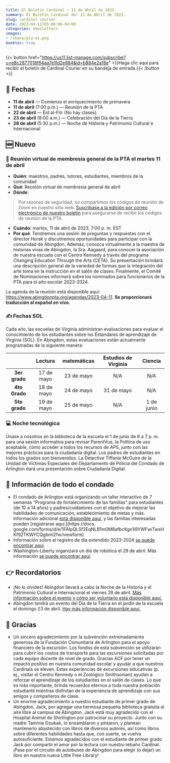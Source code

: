 ```yaml
---
title: El Boletín Cardinal — 11 de Abril de 2023
summary: El Boletín Cardinal del 11 de Abril de 2023.
slug: cardinal courier
date: 2023-04-11T05:00:00-04:00
categories: newsletters
images: 
- /share/pta-es.png
booktoc: true
---
```


{{< button href="https://us11.list-manage.com/subscribe?u=e8c2877018f64aa7e1fd2e884&id=b884e2a18e" >}}Haga clic aquí para recibir el boletín de Cardinal Courier en su bandeja de entrada.{{< /button >}}

## 📅 Fechas

- **11 de abril** — Comienza el enriquecimiento de primavera
- **11 de abril** (7:00 p.m.) — Reunión de la PTA
- **22 de abril** — Eid al-Fitr (No hay clases)
- **23 de abril** (9:00 a.m.) — Celebración del Día de la Tierra
- **28 de abril** (5:30 p.m.) — Noche de Historia y Patrimonio Cultural e Internacional

## 🆕 Nuevo

### 👋 Reunión virtual de membresía general de la PTA el martes 11 de abril

- **Quién**: maestros, padres, tutores, estudiantes, miembros de la comunidad
- **Qué**: Reunión virtual de membresía general de abril
- **Dónde**:
> Por razones de seguridad, no compartimos los códigos de reunión de Zoom en nuestro sitio web. [Suscríbase a la edición por correo electrónico de nuestro boletín](https://us11.list-manage.com/subscribe?u=e8c2877018f64aa7e1fd2e884&id=b884e2a18e) para asegurarse de recibir los códigos de reunión de la PTA.
- **Cuándo**: martes, 11 de abril de 2023, 7:00 p. m. EST
- **Por qué**: Tendremos una sesión de preguntas y respuestas con el director Horak y discutiremos oportunidades para participar con la comunidad de Abingdon. Además, conozca virtualmente a la maestra de historias vivas de Abingdon, la Sra. Aagaard, para conocer la asociación de nuestra escuela con el Centro Kennedy a través del programa Changing Education Through the Arts (CETA). Su presentación brindará una descripción general de la variedad de formas que la integración del arte toma en la instrucción en el salón de clases. Finalmente, el Comité de Nominaciones informará sobre los nominados para funcionarios de la PTA para el año escolar 2023-2024.

La agenda de la reunión está disponible aquí: https://www.abingdonpta.org/agendas/2023-04-11. **Se proporcionará traducción al español en vivo.**

### ✍️ Fechas SOL

Cada año, las escuelas de Virginia administran evaluaciones para evaluar el conocimiento de los estudiantes sobre los Estándares de aprendizaje de Virginia (SOL). En Abingdon, estas evaluaciones están actualmente programadas de la siguiente manera:

| | Lectura | matemáticas | Estudios de Virginia | Ciencia |
| :-: | :-: | :-: | :-: | :-: |
| **3er grado** | 17 de mayo | 23 de mayo | N/A | N/A |
| **4to Grado** | 18 de mayo | 24 de mayo | 31 de mayo | N/A |
| **5to grado** | 19 de mayo | 25 de mayo | N/A | 1 de junio |

### 💻 Noche tecnológica

Únase a nosotros en la biblioteca de la escuela el 1 de junio de 6 a 7 p. m. para una sesión informativa para revisar ParentVue, la Política de uso aceptable, cómo acceder a todos los recursos de APS, junto con las mejores prácticas para la ciudadanía digital. Los padres de estudiantes en todos los grados son bienvenidos. La Detective Tiffanie McGuire de la Unidad de Víctimas Especiales del Departamento de Policía del Condado de Arlington dará una presentación sobre Ciudadanía Digital.

## 🏢 Información de todo el condado

- El condado de Arlington está organizando un taller interactivo de 7 semanas "Programa de fortalecimiento de las familias" para estudiantes (de 10 a 14 años) y padres/cuidadores con el objetivo de mejorar las habilidades de comunicación, establecimiento de metas y más. Información adicional [está disponible aquí](https://www.arlingtonva.us/Government/Departments/DHS/Child-Family-Services/SFP), y las familias interesadas pueden [registrarse aquí.](https://docs. google.com/forms/d/e/1FAIpQLSf2EqNLB1m0M8afbcKgn1i9YWFwiTwsHKf92TKWYCQgbmi2fw/viewform)
- Información sobre el registro de día extendido 2023-2024 [se puede encontrar aquí](https://www.apsva.us/extended-day/registration/).
- Washington-Liberty organizará un día de robótica el 29 de abril. Más información [se puede encontrar aquí](https://www.apsva.us/ctae/stem/stem-events/).

## 👉 Recordatorios

- ¡No lo olvides! Abingdon llevará a cabo la Noche de la Historia y el Patrimonio Cultural e Internacional el viernes 28 de abril. [Más información sobre el evento y cómo ser voluntario está disponible aquí.](https://shorturl.at/wPTX7)
- Abingdon tendrá un evento del Día de la Tierra en el jardín de la escuela el domingo 23 de abril. [Hay más información disponible aquí.](https://www.abingdonpta.org/2023/03/17/earth-day/)

## 🙏 Gracias

- Un sincero agradecimiento por la subvención extremadamente generosa de la Fundación Comunitaria de Arlington para el apoyo financiero de la excursión. Los fondos de esta subvención se utilizarán para cubrir los costos de transporte para las excursiones solicitadas por cada equipo docente de nivel de grado. Gracias ACF por tener un impacto positivo en nuestra comunidad escolar y ayudar a que nuestros Cardinals se eleven. Estas experiencias de excursiones educativas (p. ej., visitar el Centro Kennedy o el Zoológico Smithsonian) ayudan a reforzar el aprendizaje de los estudiantes en el salón de clases. Lo que es más importante, brinda recuerdos eternos a toda nuestra población estudiantil mientras disfrutan de la experiencia de aprendizaje con sus amigos y compañeros de clase.
- Un enorme agradecimiento a nuestro estudiante de primer grado de Abingdon, Jack, por agregar una hermosa pequeña biblioteca gratuita al aire libre al campus de Abingdon. Jack está muy agradecido con el Hospital Animal de Shirlington por patrocinar su proyecto. Junto con su madre Tammie Dzubak, lo ensamblaron y pintaron, y planean mantenerlo abastecido con libros de diversos autores, así como libros sobre diferentes habilidades hasta que, con suerte, se vuelva autosuficiente. Estamos agradecidos con el estudiante de primer grado Jack por compartir el amor por la lectura con nuestro rebaño Cardinal. ¡Pase por el circuito de autobuses de Abingdon para elegir (o dejar) un libro en nuestra nueva Little Free Library!